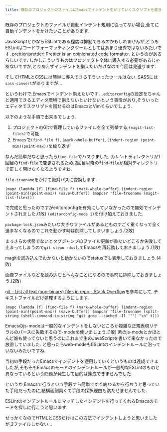 ```yaml
---
title: 既存のプロジェクトのファイルにEmacsでインデントをかけていくスクリプトを書きました,しかしESLintのインデントルールとEmacsのモードが異なっていたので不採用
---
```


既存のプロジェクトのファイルが自動インデント規則に従ってない場合,全てに自動インデントをかけたいことがあります.

JavaScriptとかならESLintである程度は抑制できるのかもしれませんが,どうもESLintはコードフォーマッティングツールとしてはあまり優秀ではないみたいです.
[prettier/prettier: Prettier is an opinionated code formatter.](https://github.com/prettier/prettier)
というのがあるらしいです.
しかしこういうものはプロジェクト全体に導入する必要があるじゃあないですか,とりあえずインデントを揃えたいだけなので今回は見送ります.

そしてHTMLとCSSには簡単に導入できるそういったツールはない.
SASSには`sass-convert`がありますが…

というわけで,Emacsでインデント揃えたいです.
`.editorconfig`の設定をちゃんと適用できるエディタ環境で揃えないといけないという事情があり,そういったエディタでスクリプトを回せるのはEmacsとVimぐらいでしょう.

以下のような手順で出来るでしょう.

1. プロジェクトのGitで管理しているファイルを全て列挙する,`(magit-list-files)`で可能
2. Emacsで`(find-file f)`, `(mark-whole-buffer)`, `(indent-region (point-min)(point-max))`を繰り返す

なんだ簡単だなと思ったら`find-file`でハマりました.
カレントディレクトリが1回目の`find-file`で変更されるため,2回目以降の`find-file`が相対ディレクトリで正しく開けなくなるようですね.

`file-truename`をかけて絶対パスに変換します.

~~~elisp
(mapc (lambda (f) (find-file f) (mark-whole-buffer) (indent-region (point-min)(point-max)) (save-buffer)) (mapcar 'file-truename (magit-list-files)))
~~~

で完成と思ったのですがeditorconfigを有効にしていなかったので無効でインデントされました.(1敗)
`(editorconfig-mode 1)`を付け加えておきました.

`package-lock.json`みたいな大きなファイルがあるとものすごく重くなって全く進まなくなるのでこれを動かす時は削除してしまいましょう.(2敗)

まっさらの状態でないとタグジャンプのファイル更新が重たいどころか失敗して止まってしまうので`git clean -dxi`してEmacsを再起動しておきましょう.(1敗)

magitを読み込んでおかないと動かないのでstatusでも表示しておきましょう.(4敗)

画像ファイルなどを読み込むとへんなことになるので事前に排除しておきましょう.(2敗)

[git - List all text (non-binary) files in repo - Stack Overflow](https://stackoverflow.com/questions/18973057/list-all-text-non-binary-files-in-repo)を参考にして,
テキストファイルだけ処理するようにします.

~~~elisp
(mapc (lambda (f) (find-file f) (mark-whole-buffer) (indent-region (point-min)(point-max)) (save-buffer)) (mapcar 'file-truename (split-string (shell-command-to-string "git grep --cached -Il ''") "\n" t)))
~~~

Emacsのjs-modeは一般的なインデントをしないどころか複雑な正規表現リテラルのパースに失敗するので-modeを使いましょう.(1敗)
素のjs-modeとかほとんど誰も使ってないと思うのにこれまで生のJavaScriptを書いて来なかったので放置していました.
と思ったらweb-modeもESLintのインデントルールに沿っていないみたいですね.

当初の手段だったEmacsでインデントを適用していくというものは達成できましたが,そもそもEmacsのモードのインデントルールが一般的なESLintのものと異なっているという問題が発生して目的は達成できませんでした.

というか,Emacsで行うという手段すら簡単ですぐ終わるから行おうと思っていた手段だったのに,結構面倒臭くて手段の採択理由も満たせませんでした.

ESLintのインデントルールにマッチしたインデントを行ってくれるEmacsのモードを探しに行こうと思います.

せっかくなのでHTMLとCSSだけはこの方法でインデントしようと思いましたが,2ファイルしかない…
